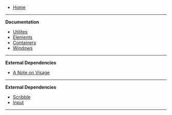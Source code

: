 -    [Home](README)

---

**Documentation**

-    [Utilites](Utilites)
-    [Elements](Elements)
-    [Containers](Containers)
-    [Windows](Windows)

---

**External Dependencies**

-    [A Note on Visage](A-Note-on-Visage)

---

**External Dependencies**

-    [Scribble](https://www.jujuadams.com/Scribble/#/8.7/)
-    [Input](google.com)

---

